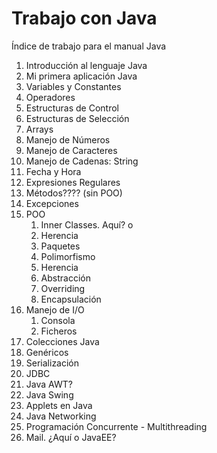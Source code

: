 # Trabajo con Java

Índice de trabajo para el manual Java


1. Introducción al lenguaje Java
2. Mi primera aplicación Java
3. Variables y Constantes
4. Operadores
5. Estructuras de Control
6. Estructuras de Selección
7. Arrays
8. Manejo de Números
9. Manejo de Caracteres
10. Manejo de Cadenas: String
11. Fecha y Hora
12. Expresiones Regulares
13. Métodos???? (sin POO)
14. Excepciones
15. POO
    1. Inner Classes. Aquí? o
    2. Herencia
    3. Paquetes
    4. Polimorfismo
    5. Herencia
    6. Abstracción
    7. Overriding
    8. Encapsulación
16. Manejo de I/O
    1. Consola
    2. Ficheros
17. Colecciones Java
18. Genéricos
19. Serialización
20. JDBC
21. Java AWT?
22. Java Swing
23. Applets en Java
24. Java Networking
25. Programación Concurrente - Multithreading
26. Mail. ¿Aquí o JavaEE?
